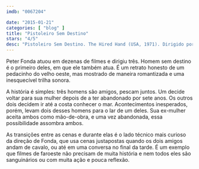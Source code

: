 ```yaml
---
imdb: "0067204"

date: "2015-01-21"
categories: [ "blog" ]
title: "Pistoleiro Sem Destino"
stars: "4/5"
desc: "Pistoleiro Sem Destino. The Hired Hand (USA, 1971). Dirigido por Peter Fonda. Escrito por Alan Sharp. Com Peter Fonda, Warren Oates, Verna Bloom, Robert Pratt, Severn Darden, Rita Rogers, Ann Doran, Ted Markland, Owen Orr."
---
```

Peter Fonda atuou em dezenas de filmes e dirigiu três. Homem sem destino é o primeiro deles, em que ele também atua. É um retrato honesto de um pedacinho do velho oeste, mas mostrado de maneira romantizada e uma inesquecível trilha sonora.

A história é simples: três homens são amigos, pescam juntos. Um decide voltar para sua mulher depois de a ter abandonado por sete anos. Os outros dois decidem ir até a costa conhecer o mar. Acontecimentos inesperados, porém, levam dois desses homens para o lar de um deles. Sua ex-mulher aceita ambos como mão-de-obra, e uma vez abandonada, essa possibilidade assombra ambos.

As transições entre as cenas e durante elas é o lado técnico mais curioso da direção de Fonda, que usa cenas justapostas quando os dois amigos andam de cavalo, ou até em uma conversa no final da tarde. É um exemplo que filmes de faroeste não precisam de muita história e nem todos eles são sanguinários ou com muita ação e pouca reflexão.
